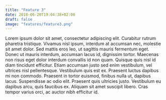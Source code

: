 ```yaml
---
title: "Feature 3"
date: 2018-06-20T19:04:38+02:00
draft: false
image: "features/feature3.png"
---
```

Lorem ipsum dolor sit amet, consectetur adipiscing elit. Curabitur rutrum pharetra tristique. Vivamus nisl ipsum, interdum at accumsan nec, molestie sit amet dolor. Sed mattis eros leo, ut sagittis mauris fermentum eget. Donec ut mauris interdum, accumsan lacus id, dignissim tortor. Maecenas non risus eget dolor interdum convallis id non quam. Quisque quis nisl id diam tincidunt efficitur. Etiam accumsan justo sed enim vestibulum, vel ultrices nisl pellentesque. Vestibulum quis est ex. Praesent luctus dapibus mi non commodo. Praesent in tortor euismod, finibus nulla ut, dapibus lacus. Suspendisse ac odio elit. Praesent quis ultricies justo. Vestibulum eu dapibus arcu, quis faucibus ex. Aliquam sit amet suscipit libero. Cras tempor varius orci, ac auctor nibh efficitur id.

